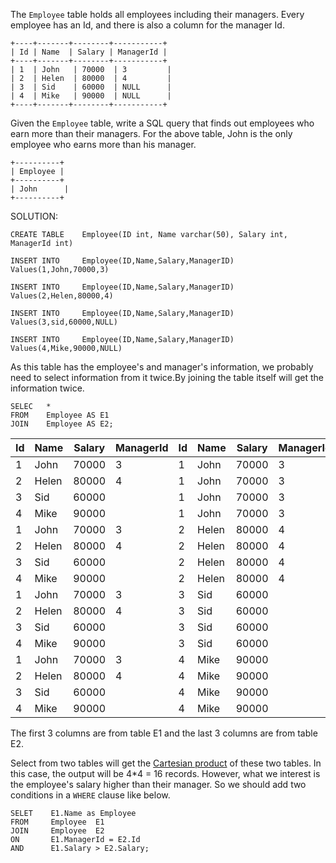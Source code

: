 The `Employee` table holds all employees including their managers. Every employee has an Id, and there is also a column for the manager Id.

```
+----+-------+--------+-----------+
| Id | Name  | Salary | ManagerId |
+----+-------+--------+-----------+
| 1  | John   | 70000  | 3         |
| 2  | Helen  | 80000  | 4         |
| 3  | Sid    | 60000  | NULL      |
| 4  | Mike   | 90000  | NULL      |
+----+-------+--------+-----------+

```

Given the `Employee` table, write a SQL query that finds out employees who earn more than their managers. For the above table, John is the only employee who earns more than his manager.

```
+----------+
| Employee |
+----------+
| John      |
+----------+

```

SOLUTION:

```
CREATE TABLE	Employee(ID int, Name varchar(50), Salary int, ManagerId int)
```

```
INSERT INTO		Employee(ID,Name,Salary,ManagerID) Values(1,John,70000,3)

INSERT INTO		Employee(ID,Name,Salary,ManagerID) Values(2,Helen,80000,4)

INSERT INTO		Employee(ID,Name,Salary,ManagerID) Values(3,sid,60000,NULL)

INSERT INTO		Employee(ID,Name,Salary,ManagerID) Values(4,Mike,90000,NULL)
```

As this table has the employee's and manager's information, we probably need to select information from it twice.By joining the table itself will get the information twice.

```
SELEC	*
FROM    Employee AS E1
JOIN    Employee AS E2;
```

| Id   | Name  | Salary | ManagerId | Id   | Name  | Salary | ManagerId |
| ---- | ----- | ------ | --------- | ---- | ----- | ------ | --------- |
| 1    | John  | 70000  | 3         | 1    | John  | 70000  | 3         |
| 2    | Helen | 80000  | 4         | 1    | John  | 70000  | 3         |
| 3    | Sid   | 60000  |           | 1    | John  | 70000  | 3         |
| 4    | Mike  | 90000  |           | 1    | John  | 70000  | 3         |
| 1    | John  | 70000  | 3         | 2    | Helen | 80000  | 4         |
| 2    | Helen | 80000  | 4         | 2    | Helen | 80000  | 4         |
| 3    | Sid   | 60000  |           | 2    | Helen | 80000  | 4         |
| 4    | Mike  | 90000  |           | 2    | Helen | 80000  | 4         |
| 1    | John  | 70000  | 3         | 3    | Sid   | 60000  |           |
| 2    | Helen | 80000  | 4         | 3    | Sid   | 60000  |           |
| 3    | Sid   | 60000  |           | 3    | Sid   | 60000  |           |
| 4    | Mike  | 90000  |           | 3    | Sid   | 60000  |           |
| 1    | John  | 70000  | 3         | 4    | Mike  | 90000  |           |
| 2    | Helen | 80000  | 4         | 4    | Mike  | 90000  |           |
| 3    | Sid   | 60000  |           | 4    | Mike  | 90000  |           |
| 4    | Mike  | 90000  |           | 4    | Mike  | 90000  |           |

The first 3 columns are from table E1 and the last 3 columns are from table E2.

Select from two tables will get the [Cartesian product](https://en.wikipedia.org/wiki/Cartesian_product) of these two tables. In this case, the output will be 4*4 = 16 records. However, what we interest is the employee's salary higher than  their manager. So we should add two conditions in a `WHERE` clause like below.  

```
SELET    E1.Name as Employee
FROM     Employee  E1
JOIN     Employee  E2
ON       E1.ManagerId = E2.Id
AND      E1.Salary > E2.Salary;

```


